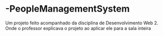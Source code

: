 # -PeopleManagementSystem
Um projeto feito acompanhado da disciplina de Desenvolvimento Web 2. Onde o professor explicava o projeto ao aplicar ele para a sala inteira

